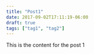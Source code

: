 ```yaml
---
title: "Post1"
date: 2017-09-02T17:11:19-06:00
draft: true
tags: ["tag1", "tag2"]
---
```


This is the content for the post 1
